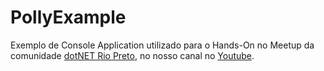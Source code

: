 # PollyExample
 
Exemplo de Console Application utilizado para o Hands-On no Meetup da comunidade
[dotNET Rio Preto](https://www.meetup.com/pt-BR/dotnet-RioPreto/), no nosso canal no [Youtube](https://www.youtube.com/channel/UCGbvC7EK7E-SnHLvpmvFvwA).

